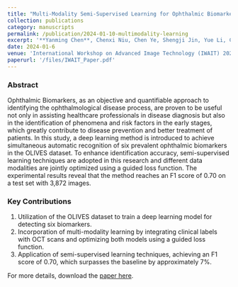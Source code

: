 ```yaml
---
title: "Multi-Modality Semi-Supervised Learning for Ophthalmic Biomarkers Detection"
collection: publications
category: manuscripts
permalink: /publication/2024-01-10-multimodality-learning
excerpt: '**Yanming Chen**, Chenxi Niu, Chen Ye, Shengji Jin, Yue Li, Chi Xu, Keyi Liu, Haowei Gao, Jingxi Hu, Yuanhao Zou, Huizhong Zheng, Xiangjian He'
date: 2024-01-6
venue: 'International Workshop on Advanced Image Technology (IWAIT) 2024'
paperurl: '/files/IWAIT_Paper.pdf'
---
```


### **Abstract**
Ophthalmic Biomarkers, as an objective and quantifiable approach to identifying the ophthalmological disease process, are proven to be useful not only in assisting healthcare professionals in disease diagnosis but also in the identification of phenomena and risk factors in the early stages, which greatly contribute to disease prevention and better treatment of patients. In this study, a deep learning method is introduced to achieve simultaneous automatic recognition of six prevalent ophthalmic biomarkers in the OLIVES dataset. To enhance identification accuracy, semi-supervised learning techniques are adopted in this research and different data modalities are jointly optimized using a guided loss function. The experimental results reveal that the method reaches an F1 score of 0.70 on a test set with 3,872 images.

### **Key Contributions**
1. Utilization of the OLIVES dataset to train a deep learning model for detecting six biomarkers.
2. Incorporation of multi-modality learning by integrating clinical labels with OCT scans and optimizing both models using a guided loss function.
3. Application of semi-supervised learning techniques, achieving an F1 score of 0.70, which surpasses the baseline by approximately 7%.

For more details, download the [paper here](MultiModalityLearning.pdf).